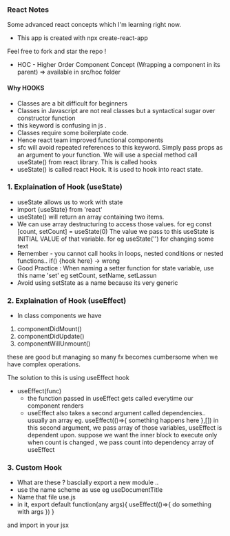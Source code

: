 ### React Notes

Some advanced react concepts which I'm learning right now.

- This app is created with npx create-react-app

Feel free to fork and star the repo !

- HOC - Higher Order Component Concept (Wrapping a component in its parent) => available in src/hoc folder


#### Why HOOKS 
 - Classes are a bit difficult for beginners
 - Classes in Javascript are not real classes but a syntactical sugar over constructor function
 - this keyword is confusing in js . 
 - Classes require some boilerplate code.
 - Hence react team improved functional components
 - sfc will avoid repeated references to this keyword. Simply pass props as an argument to your function. We will use a special method call useState() from react library. This is called hooks
 - useState() is called react Hook. It is used to hook into react state.
 ### 1. Explaination of Hook (useState)
 - useState allows us to work with state
 - import {useState} from 'react'
 - useState() will return an array containing two items.
 - We can use array destructuring to access those values. for eg
 const [count, setCount] = useState(0) 
 The value we pass to this useState is INITIAL VALUE of that variable. for eg useState('') for changing some text
- Remember - you cannot call hooks in loops, nested conditions or nested functions.. if() {hook here} -> wrong
- Good Practice : When naming a setter function for state variable, use this name 'set<VarName>'
eg setCount, setName, setLassun
- Avoid using setState as a name because its very generic

 ### 2. Explaination of Hook (useEffect)
 - In class components we have 
 1. componentDidMount()
 2. componentDidUpdate()
 3. componentWillUnmount()

 these are good but managing so many fx becomes cumbersome when we have complex operations. 

 The solution to this is using useEffect hook

 - useEffect(func)
    - the function passed in useEffect gets called everytime our component renders
    - useEffect also takes a second argument called dependencies.. usually an array
    eg. useEffect(()=>{
        something happens here
    },[])
    in this second argument, we pass array of those variables, useEffect is dependent upon. suppose we want the inner block to execute only when count is changed , we pass count into dependency array of useEffect

 ### 3. Custom Hook
 - What are these ? bascially export a new module ..
- use the name scheme as use<whatever your purpose>
eg useDocumentTitle
- Name that file use<purpose>.js
- in it, export default function(any args){
    useEffect(()=>{
        do something with args
    })
}

and import in your jsx 
